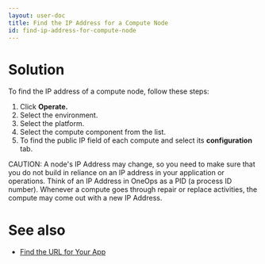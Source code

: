 ```yaml
---
layout: user-doc
title: Find the IP Address for a Compute Node
id: find-ip-address-for-compute-node
---
```


# Solution

To find the IP address of a compute node, follow these steps:


1. Click **Operate.**
2. Select the environment.
3. Select the platform.
4. Select the compute component from the list.
5. To find the public IP field of each compute and select its **configuration** tab.

CAUTION: A node's IP Address may change, so you need to make sure that you do not build in reliance on an IP address in your application or operations. Think of an IP Address in OneOps as a PID (a process ID number). Whenever a compute goes through repair or replace activities, the compute may come out with a new IP Address.

# See also

* <a href="/user/testing/">Find the URL for Your App</a>